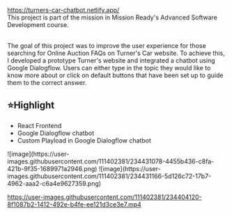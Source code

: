 https://turners-car-chatbot.netlify.app/  <br/>
This project is part of the mission in Mission Ready's Advanced Software Development course. <br><br>

The goal of this project was to improve the user experience for those searching for Online Auction FAQs on Turner's Car website. To achieve this, I developed a prototype Turner's website and integrated a chatbot using Google Dialogflow. Users can either type in the topic they would like to know more about or click on default buttons that have been set up to guide them to the correct answer.


<h2>⭐Highlight</h2>
<ul>
  <li>React Frontend</li>
<li>Google Dialogflow chatbot</li>
<li>Custom Playload in Google Dialogflow chatbot</li>
</ul>
![image](https://user-images.githubusercontent.com/111402381/234431078-4455b436-c8fa-421b-9f35-1689971a2946.png)
![image](https://user-images.githubusercontent.com/111402381/234431166-5d126c72-17b7-4962-aaa2-c6a4e9627359.png)

https://user-images.githubusercontent.com/111402381/234404120-8f1087b2-1412-492e-b4fe-ee121d3ce3e7.mp4

